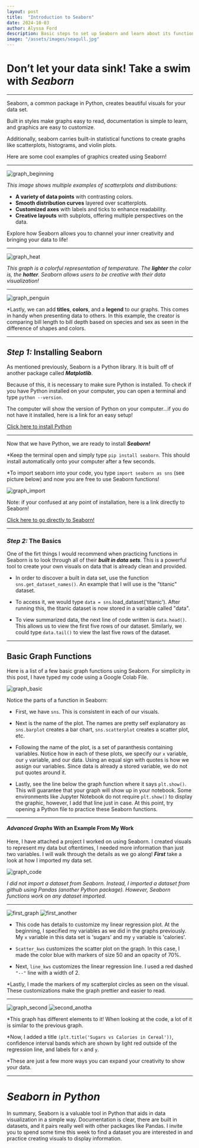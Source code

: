 ```yaml
---
layout: post
title:  "Introduction to Seaborn"
date: 2024-10-03
author: Alyssa Ford
description: Basic steps to set up Seaborn and learn about its functions and how to make exciting graphics to visualize the data
image: "/assets/images/seagull.jpg"
---
```

<h1>Don’t let your data sink! Take a swim with <em><strong>Seaborn</strong></em></h1>

---

Seaborn, a common package in Python, creates beautiful visuals for your data set. 

Built in styles make graphs easy to read, documentation is simple to learn, and graphics are easy to customize. 

Additionally, seaborn carries built-in statistical functions to create graphs like scatterplots, histograms, and violin plots. 

Here are some cool examples of graphics created using Seaborn!

---

<img src = "{{site.url}}/{{site.baseurl}}/assets/images/graph_beginning.png" alt = "graph_beginning"/>

*This image shows multiple examples of scatterplots and distributions:*

- **A variety of data points** with contrasting colors.
- **Smooth distribution curves** layered over scatterplots.
- **Customized axes** with labels and ticks to enhance readability.
- **Creative layouts** with subplots, offering multiple perspectives on the data.

Explore how Seaborn allows you to channel your inner creativity and bringing your data to life!

---

<img src = "{{site.url}}/{{site.baseurl}}/assets/images/seaborn_heatmap.png" alt = "graph_heat"/>

*This graph is a colorful representation of temperature. The **lighter** the color is, the **hotter**. Seaborn allows users to be creative with their data visualization!*

---

<img src = "{{site.url}}/{{site.baseurl}}/assets/images/Final-scatterplot-in-Seaborn.png" alt = "graph_penguin"/>

*Lastly, we can add **titles**, **colors**, and a **legend** to our graphs. This comes in handy when presenting data to others. In this example, the creator is comparing bill length to bill depth based on species and sex as seen in the difference of shapes and colors.

---

<h2><em><strong>Step 1:</strong></em> Installing Seaborn</h2>

As mentioned previously, Seaborn is a Python library. It is built off of another package called <em><strong>Matplotlib</strong></em>. 

Because of this, it is necessary to make sure Python is installed. 
To check if you have Python installed on your computer, you can open a terminal and type `python --version`. 

The computer will show the version of Python on your computer...if you do not have it installed, here is a link for an easy setup! 

[Click here to install Python](https://www.python.org/downloads/) 

---

Now that we have Python, we are ready to install <em><strong>Seaborn!</strong></em> 

*Keep the terminal open and simply type `pip install seaborn`. This should install automatically onto your computer after a few seconds. 

*To import seaborn into your code, you type `import seaborn as sns` (see picture below) and now you are free to use Seaborn functions! 

<img src = "{{site.url}}/{{site.baseurl}}/assets/images/importing_libraries.png" alt = "graph_import" />

Note: if your confused at any point of installation, here is a link directly to Seaborn!

[Click here to go directly to Seaborn!](https://seaborn.pydata.org/)

---

<h3><em><strong>Step 2:</strong></em> The Basics</h3>

One of the firt things I would recommend when practicing functions in Seaborn is to look through all of their <em><strong>built in data sets</strong></em>. This is a powerful tool to create your own visuals on data that is already clean and provided. 

- In order to discover a built in data set, use the function `sns.get_dataset_names()`. An example that I will use is the "titanic" dataset. 

- To access it, we would type `data = sns`.load_dataset('titanic'). After running this, the titanic dataset is now stored in a variable called "data". 

- To view summarized data, the next line of code written is `data.head()`. This allows us to view the first five rows of our dataset. 
Similarly, we could type `data.tail()` to view the last five rows of the dataset. 

---

## Basic Graph Functions
Here is a list of a few basic graph functions using Seaborn. For simplicity in this post, I have typed my code using a Google Colab File.</p>

<img src = "{{site.url}}/{{site.baseurl}}/assets/images/basic_graphs.png" alt = "graph_basic"/>
 
 Notice the parts of a function in Seaborn:

 - First, we have `sns`. This is consistent in each of our visuals. 
 
 - Next is the name of the plot. The names are pretty self explanatory as `sns.barplot` creates a bar chart, `sns.scatterplot` creates a scatter plot, etc. 
 
 - Following the name of the plot, is a set of paranthesis containing variables. Notice how in each of these plots, we specify our `x` variable, our `y` variable, and our data. Using an equal sign with quotes is how we assign our variables. Since data is already a stored variable, we do not put quotes around it. 
 
 - Lastly, see the line below the graph function where it says `plt.show()`. This will guarantee that your graph will show up in your notebook. Some environments like Jupyter Notebook do not require `plt.show()` to display the graphic, however, I add that line just in case. At this point, try opening a Python file to practice these Seaborn functions. 
 
---

 <h4><em><strong>Advanced Graphs</strong></em> With an Example From My Work </h4>
 <p> Here, I have attached a project I worked on using Seaborn. I created visuals to represent my data but oftentimes, I needed more information than just two variables. I will walk through the details as we go along! <em><strong>First</strong></em> take a look at how I imported my data set. </p>

<img src = "{{site.url}}/{{site.baseurl}}/assets/images/data-myproject.png" alt = "graph_code"/>

*I did not import a dataset from Seaborn. Instead, I imported a dataset from github using Pandas (another Python package). However, Seaborn functions work on any dataset imported.*

---

<img src = "{{site.url}}/{{site.baseurl}}/assets/images/regplot with color.png" alt = "first_graph"/>

<img src = "{{site.url}}/{{site.baseurl}}/assets/images/regplot with color pic.png" alt = "first_another"/>

* This code has details to customize my linear regression plot. At the beginning, I specified my variables as we did in the graphs previously. My `x` variable in this data set is 'sugars' and my `y` variable is 'calories'. 

* `Scatter_kws` customizes the scatter plot on the graph. In this case, I made the color blue with markers of size 50 and an opacity of 70%. 

* Next, `line_kws` customizes the linear regression line. I used a red dashed `"--"` line with a width of 2. 

*Lastly, I made the markers of my scatterplot circles as seen on the visual. These customizations make the graph prettier and easier to read.

---

<img src = "{{site.url}}/{{site.baseurl}}/assets/images/second.png" alt = "graph_second"/>

<img src = "{{site.url}}/{{site.baseurl}}/assets/images/second pic.png" alt = "second_anotha"/>

*This graph has different elements to it! When looking at the code, a lot of it is similar to the previous graph. 

*Now, I added a title `(plt.title('Sugars vs Calories in Cereal'))`, confidence interval bands which are shown by light red outside of the regression line, and labels for `x` and `y`. 

*These are just a few more ways you can expand your creativity to show your data.

---

# **_Seaborn in Python_**
In summary, Seaborn is a valuable tool in Python that aids in data visualization in a simple way. Documentation is clear, there are built in datasets, and it pairs really well with other packages like Pandas. I invite you to spend some time this week to find a dataset you are interested in and practice creating visuals to display information. 